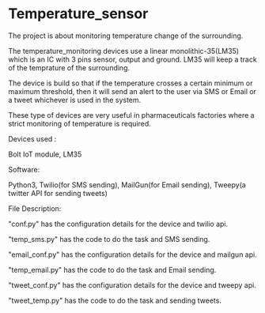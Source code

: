 # Temperature_sensor

The project is about monitoring temperature change of the surrounding. 

The temperature_monitoring devices use a linear monolithic-35(LM35) which is an IC with 3 pins sensor, output and ground.
LM35 will keep a track of the temprature of the surrounding.

The device is build so that if the temperature crosses a certain minimum or maximum threshold, then it will send an alert to the user via SMS or Email or a tweet whichever is used in the system.

These type of devices are very useful in pharmaceuticals factories where a strict monitoring of temperature is required.

Devices used :

Bolt IoT module,
LM35

Software: 

Python3,
Twilio(for SMS sending),
MailGun(for Email sending),
Tweepy(a twitter API for sending tweets)

File Description:

"conf.py" has the configuration details for the device and twilio api.

"temp_sms.py" has the code to do the task and SMS sending.

"email_conf.py" has the configuration details for the device and mailgun api.

"temp_email.py" has the code to do the task and Email sending.

"tweet_conf.py" has the configuration details for the device and tweepy api.

"tweet_temp.py" has the code to do the task and sending tweets.
